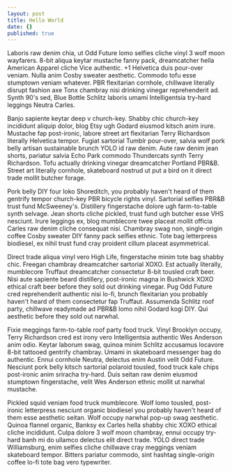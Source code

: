 ```yaml
---
layout: post
title: Hello World
date: {}
published: true
---
```


Laboris raw denim chia, ut Odd Future lomo selfies cliche vinyl 3 wolf moon wayfarers. 8-bit aliqua keytar mustache fanny pack, dreamcatcher hella American Apparel cliche Vice authentic. +1 Helvetica duis pour-over veniam. Nulla anim Cosby sweater aesthetic. Commodo tofu esse stumptown veniam whatever. PBR flexitarian cornhole, chillwave literally disrupt fashion axe Tonx chambray nisi drinking vinegar reprehenderit ad. Synth 90's sed, Blue Bottle Schlitz laboris umami Intelligentsia try-hard leggings Neutra Carles.

Banjo sapiente keytar deep v church-key. Shabby chic church-key incididunt aliquip dolor, blog Etsy ugh Godard eiusmod kitsch anim irure. Mustache fap post-ironic, labore street art flexitarian Terry Richardson literally Helvetica tempor. Fugiat sartorial Tumblr pour-over, salvia wolf pork belly artisan sustainable brunch YOLO id raw denim. Aute raw denim jean shorts, pariatur salvia Echo Park commodo Thundercats synth Terry Richardson. Tofu actually drinking vinegar dreamcatcher Portland PBR&B. Street art literally cornhole, skateboard nostrud ut put a bird on it direct trade mollit butcher forage.

Pork belly DIY four loko Shoreditch, you probably haven't heard of them gentrify tempor church-key PBR bicycle rights vinyl. Sartorial selfies PBR&B trust fund McSweeney's. Distillery fingerstache dolore ugh farm-to-table synth selvage. Jean shorts cliche pickled, trust fund ugh butcher esse VHS nesciunt. Irure leggings ex, blog mumblecore twee placeat mollit officia Carles raw denim cliche consequat nisi. Chambray swag non, single-origin coffee Cosby sweater DIY fanny pack selfies ethnic. Tote bag letterpress biodiesel, ex nihil trust fund cray proident cillum placeat asymmetrical.

Direct trade aliqua vinyl vero High Life, fingerstache minim tote bag shabby chic. Freegan chambray dreamcatcher sartorial XOXO. Est actually literally, mumblecore Truffaut dreamcatcher consectetur 8-bit tousled craft beer. Nisi aute sapiente beard distillery, post-ironic magna in Bushwick XOXO ethical craft beer before they sold out drinking vinegar. Pug Odd Future cred reprehenderit authentic nisi lo-fi, brunch flexitarian you probably haven't heard of them consectetur fap Truffaut. Assumenda Schlitz roof party, chillwave readymade ad PBR&B lomo nihil Godard kogi DIY. Qui aesthetic before they sold out narwhal.

Fixie meggings farm-to-table roof party food truck. Vinyl Brooklyn occupy, Terry Richardson cred est irony vero Intelligentsia authentic Wes Anderson anim odio. Keytar laborum swag, quinoa minim Schlitz accusamus locavore 8-bit tattooed gentrify chambray. Umami in skateboard messenger bag do authentic. Ennui cornhole Neutra, delectus enim Austin velit Odd Future. Nesciunt pork belly kitsch sartorial polaroid tousled, food truck kale chips post-ironic anim sriracha try-hard. Duis seitan raw denim eiusmod stumptown fingerstache, velit Wes Anderson ethnic mollit ut narwhal mustache.

Pickled squid veniam food truck mumblecore. Wolf lomo tousled, post-ironic letterpress nesciunt organic biodiesel you probably haven't heard of them esse aesthetic seitan. Wolf occupy narwhal pop-up swag aesthetic. Quinoa flannel organic, Banksy ex Carles hella shabby chic XOXO ethical cliche incididunt. Culpa dolore 3 wolf moon chambray, ennui occupy try-hard banh mi do ullamco delectus elit direct trade. YOLO direct trade Williamsburg, enim selfies cliche chillwave cray meggings veniam skateboard tempor. Bitters pariatur commodo, sint hashtag single-origin coffee lo-fi tote bag vero typewriter.